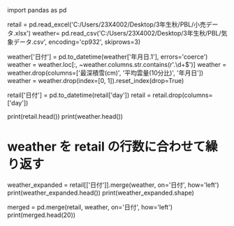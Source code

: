 import pandas as pd

retail = pd.read_excel('C:/Users/23X4002/Desktop/3年生秋/PBL/小売データ.xlsx')
weather= pd.read_csv('C:/Users/23X4002/Desktop/3年生秋/PBL/気象データ.csv',
                     encoding='cp932', skiprows=3)

weather['日付'] = pd.to_datetime(weather['年月日.1'], errors='coerce')
weather = weather.loc[:, ~weather.columns.str.contains(r'\.\d+$')]
weather = weather.drop(columns=['最深積雪(cm)', '平均雲量(10分比)', '年月日'])
weather = weather.drop(index=[0, 1]).reset_index(drop=True)

retail['日付'] = pd.to_datetime(retail['day'])
retail = retail.drop(columns=['day'])

print(retail.head())
print(weather.head())

# weather を retail の行数に合わせて繰り返す
weather_expanded = retail[['日付']].merge(weather, on='日付', how='left')
print(weather_expanded.head())
print(weather_expanded.shape)

merged = pd.merge(retail, weather, on='日付', how='left')
print(merged.head(20))


